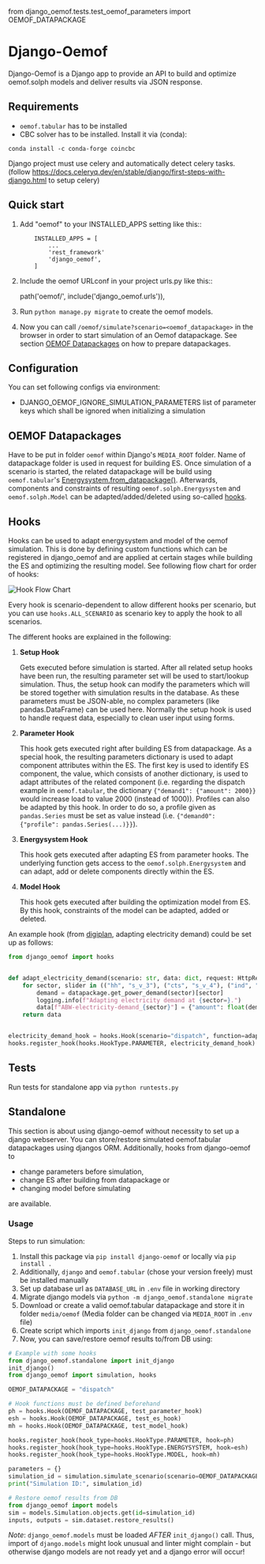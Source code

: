 from django_oemof.tests.test_oemof_parameters import OEMOF_DATAPACKAGE

# Django-Oemof

Django-Oemof is a Django app to provide an API to build and optimize oemof.solph models and deliver results via JSON response.

## Requirements

- `oemof.tabular` has to be installed 
- CBC solver has to be installed. Install it via (conda):
```
conda install -c conda-forge coincbc
```

Django project must use celery and automatically detect celery tasks. (follow https://docs.celeryq.dev/en/stable/django/first-steps-with-django.html to setup celery)

## Quick start

1. Add "oemof" to your INSTALLED_APPS setting like this::
    ```
        INSTALLED_APPS = [
            ...
            'rest_framework'
            'django_oemof',
        ]
    ```

2. Include the oemof URLconf in your project urls.py like this::

    path('oemof/', include('django_oemof.urls')),

3. Run `python manage.py migrate` to create the oemof models.
4. Now you can call `/oemof/simulate?scenario=<oemof_datapackage>` in the browser in order to start simulation of an Oemof datapackage. 
   See section [OEMOF Datapackages](#oemof-datapackages) on how to prepare datapackages.

## Configuration

You can set following configs via environment:

- DJANGO_OEMOF_IGNORE_SIMULATION_PARAMETERS
  list of parameter keys which shall be ignored when initializing a simulation 

## OEMOF Datapackages

Have to be put in folder `oemof` within Django's `MEDIA_ROOT` folder.
Name of datapackage folder is used in request for building ES.
Once simulation of a scenario is started, the related datapackage will be build using `oemof.tabular`'s [Energysystem.from_datapackage()](https://github.com/oemof/oemof-tabular/blob/09346649f75389d9fdafa62c24ae5e95cc0cf291/src/oemof/tabular/datapackage/__init__.py#L7C1-L7C71).
Afterwards, components and constraints of resulting `oemof.solph.Energysystem` and `oemof.solph.Model` can be adapted/added/deleted using so-called [hooks](#hooks).

## Hooks

Hooks can be used to adapt energysystem and model of the oemof simulation.
This is done by defining custom functions which can be registered in django_oemof and are applied at certain stages while building the ES and optimizing the resulting model.
See following flow chart for order of hooks:

![Hook Flow Chart](./docs/images/oemof_flow.png)

Every hook is scenario-dependent to allow different hooks per scenario, but you can use `hooks.ALL_SCENARIO` as scenario key to apply the hook to all scenarios.

The different hooks are explained in the following:

1. **Setup Hook**
   
   Gets executed before simulation is started. After all related setup hooks have been run, the resulting parameter set will be used to start/lookup simulation. 
   Thus, the setup hook can modify the parameters which will be stored together with simulation results in the database. As these parameters must be JSON-able, no complex parameters (like pandas.DataFrame) can be used here.
   Normally the setup hook is used to handle request data, especially to clean user input using forms.

2. **Parameter Hook**
   
   This hook gets executed right after building ES from datapackage. As a special hook, the resulting parameters dictionary is used to adapt component attributes within the ES. 
   The first key is used to identify ES component, the value, which consists of another dictionary, is used to adapt attributes of the related component 
   (i.e. regarding the dispatch example in `oemof.tabular`, the dictionary `{"demand1": {"amount": 2000}}` would increase load to value 2000 (instead of 1000)).
   Profiles can also be adapted by this hook. In order to do so, a profile given as `pandas.Series` must be set as value instead (i.e. `{"demand0": {"profile": pandas.Series(...)}}`).

3. **Energysystem Hook**

   This hook gets executed after adapting ES from parameter hooks. The underlying function gets access to the `oemof.solph.Energysystem` and can adapt, add or delete components directly within the ES.

4. **Model Hook**

   This hook gets executed after building the optimization model from ES. By this hook, constraints of the model can be adapted, added or deleted.

An example hook (from [digiplan](https://github.com/rl-institut-private/digiplan/blob/0b40cc944a94c8ad73ce95b4d0cc2fd092d91433/digiplan/map/hooks.py#L48), adapting electricity demand) could be set up as follows:

```python
from django_oemof import hooks


def adapt_electricity_demand(scenario: str, data: dict, request: HttpRequest) -> dict:  # noqa: ARG001
    for sector, slider in (("hh", "s_v_3"), ("cts", "s_v_4"), ("ind", "s_v_5")):
        demand = datapackage.get_power_demand(sector)[sector]
        logging.info(f"Adapting electricity demand at {sector=}.")
        data[f"ABW-electricity-demand_{sector}"] = {"amount": float(demand["2022"].sum()) * data.pop(slider) / 100}
    return data


electricity_demand_hook = hooks.Hook(scenario="dispatch", function=adapt_electricity_demand)
hooks.register_hook(hooks.HookType.PARAMETER, electricity_demand_hook)
```

## Tests

Run tests for standalone app via `python runtests.py`

## Standalone

This section is about using django-oemof without necessity to set up a django webserver.
You can store/restore simulated oemof.tabular datapackages using djangos ORM.
Additionally, hooks from django-oemof to 
- change parameters before simulation,
- change ES after building from datapackage or 
- changing model before simulating 

are available.

### Usage

Steps to run simulation:
1. Install this package via `pip install django-oemof` or locally via `pip install .`
2. Additionally, `django` and `oemof.tabular` (chose your version freely) must be installed manually
3. Set up database url as `DATABASE_URL` in `.env` file in working directory
4. Migrate django models via `python -m django_oemof.standalone migrate`
5. Download or create a valid oemof.tabular datapackage and store it in folder `media/oemof`
   (Media folder can be changed via `MEDIA_ROOT` in `.env` file)
6. Create script which imports `init_django` from `django_oemof.standalone` 
7. Now, you can save/restore oemof results to/from DB using:
```python
# Example with some hooks
from django_oemof.standalone import init_django
init_django()
from django_oemof import simulation, hooks

OEMOF_DATAPACKAGE = "dispatch"

# Hook functions must be defined beforehand
ph = hooks.Hook(OEMOF_DATAPACKAGE, test_parameter_hook)
esh = hooks.Hook(OEMOF_DATAPACKAGE, test_es_hook)
mh = hooks.Hook(OEMOF_DATAPACKAGE, test_model_hook)

hooks.register_hook(hook_type=hooks.HookType.PARAMETER, hook=ph)
hooks.register_hook(hook_type=hooks.HookType.ENERGYSYSTEM, hook=esh)
hooks.register_hook(hook_type=hooks.HookType.MODEL, hook=mh)

parameters = {}
simulation_id = simulation.simulate_scenario(scenario=OEMOF_DATAPACKAGE, parameters=parameters)
print("Simulation ID:", simulation_id)

# Restore oemof results from DB
from django_oemof import models
sim = models.Simulation.objects.get(id=simulation_id)
inputs, outputs = sim.dataset.restore_results()
```
   
*Note*: `django_oemof.models` must be loaded *AFTER* `init_django()` call. 
Thus, import of `django.models` might look unusual and linter might complain - 
but otherwise django models are not ready yet and a django error will occur! 

